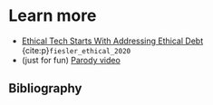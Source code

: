 # Learn more
- [Ethical Tech Starts With Addressing Ethical Debt](https://www.wired.com/story/opinion-ethical-tech-starts-with-addressing-ethical-debt/) {cite:p}`fiesler_ethical_2020`
- (just for fun) [Parody video](https://twitter.com/RachelWenitsky/status/1308479842573332480)


## Bibliography
```{bibliography} ch02_references.bib

```